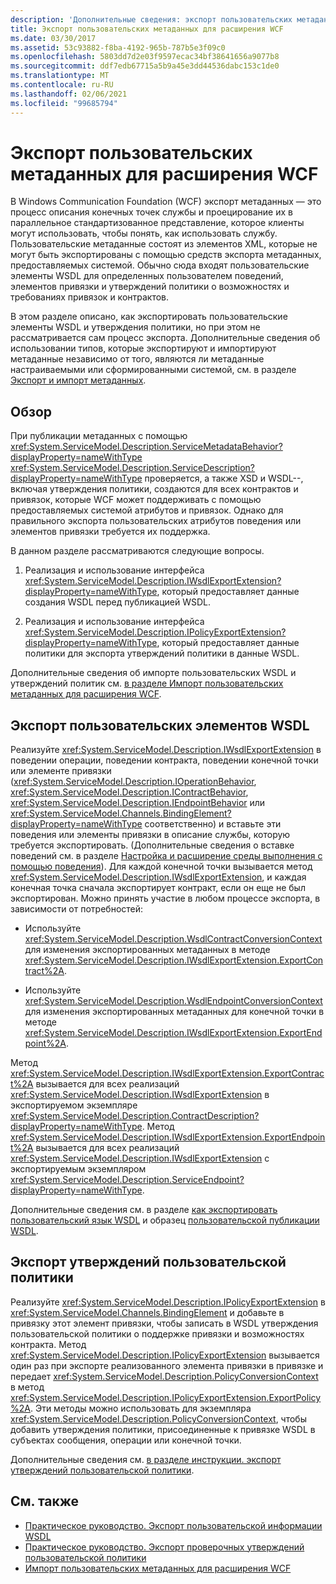 ```yaml
---
description: 'Дополнительные сведения: экспорт пользовательских метаданных для расширения WCF'
title: Экспорт пользовательских метаданных для расширения WCF
ms.date: 03/30/2017
ms.assetid: 53c93882-f8ba-4192-965b-787b5e3f09c0
ms.openlocfilehash: 5803dd7d2e03f9597ecac34bf38641656a9077b8
ms.sourcegitcommit: ddf7edb67715a5b9a45e3dd44536dabc153c1de0
ms.translationtype: MT
ms.contentlocale: ru-RU
ms.lasthandoff: 02/06/2021
ms.locfileid: "99685794"
---
```

# <a name="exporting-custom-metadata-for-a-wcf-extension"></a>Экспорт пользовательских метаданных для расширения WCF

В Windows Communication Foundation (WCF) экспорт метаданных — это процесс описания конечных точек службы и проецирование их в параллельное стандартизованное представление, которое клиенты могут использовать, чтобы понять, как использовать службу. Пользовательские метаданные состоят из элементов XML, которые не могут быть экспортированы с помощью средств экспорта метаданных, предоставляемых системой. Обычно сюда входят пользовательские элементы WSDL для определенных пользователем поведений, элементов привязки и утверждений политики о возможностях и требованиях привязок и контрактов.  
  
 В этом разделе описано, как экспортировать пользовательские элементы WSDL и утверждения политики, но при этом не рассматривается сам процесс экспорта. Дополнительные сведения об использовании типов, которые экспортируют и импортируют метаданные независимо от того, являются ли метаданные настраиваемыми или сформированными системой, см. в разделе [Экспорт и импорт метаданных](../feature-details/exporting-and-importing-metadata.md).  
  
## <a name="overview"></a>Обзор  

 При публикации метаданных с помощью <xref:System.ServiceModel.Description.ServiceMetadataBehavior?displayProperty=nameWithType> <xref:System.ServiceModel.Description.ServiceDescription?displayProperty=nameWithType> проверяется, а также XSD и WSDL--, включая утверждения политики, создаются для всех контрактов и привязок, которые WCF может поддерживать с помощью предоставляемых системой атрибутов и привязок. Однако для правильного экспорта пользовательских атрибутов поведения или элементов привязки требуется их поддержка.  
  
 В данном разделе рассматриваются следующие вопросы.  
  
1. Реализация и использование интерфейса <xref:System.ServiceModel.Description.IWsdlExportExtension?displayProperty=nameWithType>, который предоставляет данные создания WSDL перед публикацией WSDL.  
  
2. Реализация и использование интерфейса <xref:System.ServiceModel.Description.IPolicyExportExtension?displayProperty=nameWithType>, который предоставляет данные политики для экспорта утверждений политики в данные WSDL.  
  
 Дополнительные сведения об импорте пользовательских WSDL и утверждений политик см. [в разделе Импорт пользовательских метаданных для расширения WCF](importing-custom-metadata-for-a-wcf-extension.md).  
  
## <a name="exporting-custom-wsdl-elements"></a>Экспорт пользовательских элементов WSDL  

 Реализуйте <xref:System.ServiceModel.Description.IWsdlExportExtension> в поведении операции, поведении контракта, поведении конечной точки или элементе привязки (<xref:System.ServiceModel.Description.IOperationBehavior>, <xref:System.ServiceModel.Description.IContractBehavior>, <xref:System.ServiceModel.Description.IEndpointBehavior> или <xref:System.ServiceModel.Channels.BindingElement?displayProperty=nameWithType> соответственно) и вставьте эти поведения или элементы привязки в описание службы, которую требуется экспортировать. (Дополнительные сведения о вставке поведений см. в разделе [Настройка и расширение среды выполнения с помощью поведения](configuring-and-extending-the-runtime-with-behaviors.md)). Для каждой конечной точки вызывается метод <xref:System.ServiceModel.Description.IWsdlExportExtension>, и каждая конечная точка сначала экспортирует контракт, если он еще не был экспортирован. Можно принять участие в любом процессе экспорта, в зависимости от потребностей:  
  
- Используйте <xref:System.ServiceModel.Description.WsdlContractConversionContext> для изменения экспортированных метаданных в методе <xref:System.ServiceModel.Description.IWsdlExportExtension.ExportContract%2A>.  
  
- Используйте <xref:System.ServiceModel.Description.WsdlEndpointConversionContext> для изменения экспортированных метаданных для конечной точки в методе <xref:System.ServiceModel.Description.IWsdlExportExtension.ExportEndpoint%2A>.  
  
 Метод <xref:System.ServiceModel.Description.IWsdlExportExtension.ExportContract%2A> вызывается для всех реализаций <xref:System.ServiceModel.Description.IWsdlExportExtension> в экспортируемом экземпляре <xref:System.ServiceModel.Description.ContractDescription?displayProperty=nameWithType>.  Метод <xref:System.ServiceModel.Description.IWsdlExportExtension.ExportEndpoint%2A> вызывается для всех реализаций <xref:System.ServiceModel.Description.IWsdlExportExtension> с экспортируемым экземпляром <xref:System.ServiceModel.Description.ServiceEndpoint?displayProperty=nameWithType>.  
  
 Дополнительные сведения см. в разделе [как экспортировать пользовательский язык WSDL](how-to-export-custom-wsdl.md) и образец [пользовательской публикации WSDL](../samples/custom-wsdl-publication.md).  
  
## <a name="exporting-custom-policy-assertions"></a>Экспорт утверждений пользовательской политики  

 Реализуйте <xref:System.ServiceModel.Description.IPolicyExportExtension> в <xref:System.ServiceModel.Channels.BindingElement> и добавьте в привязку этот элемент привязки, чтобы записать в WSDL утверждения пользовательской политики о поддержке привязки и возможностях контракта. Метод <xref:System.ServiceModel.Description.IPolicyExportExtension> вызывается один раз при экспорте реализованного элемента привязки в привязке и передает <xref:System.ServiceModel.Description.PolicyConversionContext> в метод <xref:System.ServiceModel.Description.IPolicyExportExtension.ExportPolicy%2A>. Эти методы можно использовать для экземпляра <xref:System.ServiceModel.Description.PolicyConversionContext>, чтобы добавить утверждения политики, присоединенные к привязке WSDL в субъектах сообщения, операции или конечной точки.  
  
 Дополнительные сведения см. [в разделе инструкции. экспорт утверждений пользовательской политики](how-to-export-custom-policy-assertions.md).  
  
## <a name="see-also"></a>См. также

- [Практическое руководство. Экспорт пользовательской информации WSDL](how-to-export-custom-wsdl.md)
- [Практическое руководство. Экспорт проверочных утверждений пользовательской политики](how-to-export-custom-policy-assertions.md)
- [Импорт пользовательских метаданных для расширения WCF](importing-custom-metadata-for-a-wcf-extension.md)
